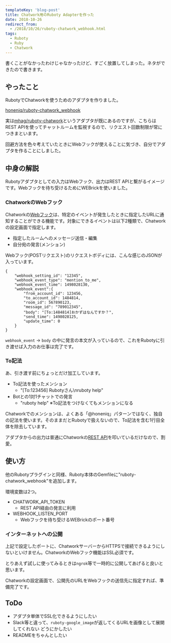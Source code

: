 ```yaml
---
templateKey: 'blog-post'
title: Chatwork用のRuboty Adapterを作った
date: 2018-10-26
redirect_from: 
  - /2018/10/26/ruboty-chatwork_webhook.html
tags:
  - Ruboty
  - Ruby
  - Chatwork
---
```


書くことがなかったわけじゃなかったけど、すごく放置してしまった。ネタができたので書きます。

## やったこと

RubotyでChatworkを使うためのアダプタを作りました。

[honeniq/ruboty-chatwork_webhook](https://github.com/honeniq/ruboty-chatwork_webhook)

実は[mhag/ruboty-chatwork](https://github.com/mhag/ruboty-chatwork)というアダプタが既にあるのですが、こちらはREST APIを使ってチャットルームを監視するので、リクエスト回数制限が常につきまといます。

回避方法を色々考えていたときにWebフックが使えることに気づき、自分でアダプタを作ることにしました。

## 中身の解説

Rubotyアダプタとしての入力はWebフック、出力はREST APIと繋がるイメージです。Webフックを待ち受けるためにWEBrickを使いました。

### ChatworkのWebフック

Chatworkの[Webフック](http://developer.chatwork.com/ja/webhook.html)は、特定のイベントが発生したときに指定したURLに通知することができる機能です。対象にできるイベントは以下2種類で、Chatworkの設定画面で指定します。

- 指定したルームへのメッセージ送信・編集
- 自分宛の発言(メンション)

Webフック(POSTリクエスト)のリクエストボディには、こんな感じのJSONが入っています。

```
{
    "webhook_setting_id": "12345",
    "webhook_event_type": "mention_to_me",
    "webhook_event_time": 1498028130,
    "webhook_event":{
        "from_account_id": 123456,
        "to_account_id": 1484814,
        "room_id": 567890123,
        "message_id": "789012345",
        "body": "[To:1484814]おかずはなんですか？",
        "send_time": 1498028125,
        "update_time": 0
    }
}
```

``webhook_event`` -> ``body`` の中に発言の本文が入っているので、これをRubotyに引き渡せば入力のお仕事は完了です。

### To記法

あ、引き渡す前にちょっとだけ加工しています。

- To記法を使ったメンション
  - "[To:123456] Rubotyさん\nruboty help"
- Botとの1対1チャットでの発言
  - "ruboty help"  ※To記法をつけなくてもメンションになる

Chatworkでのメンションは、よくある「@honeniq」パターンではなく、独自の記法を使います。そのままだとRubotyで扱えないので、To記法を含む1行目全体を除去しています。

アダプタからの出力は普通にChatworkの[REST API](http://developer.chatwork.com/ja/endpoints.html)を叩いているだけなので、割愛。


## 使い方

他のRubotyプラグインと同様、Ruboty本体のGemfileに"ruboty-chatwork_webhook"を追加します。

環境変数は2つ。

- CHATWORK_API_TOKEN
  - REST API経由の発言に利用
- WEBHOOK_LISTEN_PORT
  - Webフックを待ち受けるWEBrickのポート番号

### インターネットへの公開

上記で設定したポートに、ChatworkサーバーからHTTPSで接続できるようにしないといけません。ChatworkのWebフック機能はSSL必須です。

とりあえず試しに使ってみるときは``ngrok``等で一時的に公開してあげると良いと思います。

Chatworkの設定画面で、公開先のURLをWebフックの送信先に指定すれば、準備完了です。


## ToDo

- アダプタ単体でSSL化できるようにしたい
- Slack等と違って、``ruboty-google_image``が返してくるURLを画像として展開してくれない どうにかしたい
- READMEをちゃんとしたい


